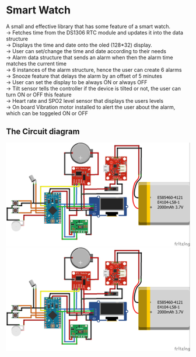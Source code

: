 # Smart Watch
A small and effective library that has some feature of a smart watch.  
-> Fetches time from the DS1306 RTC module and updates it into the data structure  
-> Displays the time and date onto the oled (128*32) display.  
-> User can set/change the time and date according to their needs  
-> Alarm data structure that sends an alarm when then the alarm time matches the current time  
-> 6 instances of the alarm structure, hence the user can create 6 alarms  
-> Snooze feature that delays the alarm by an offset of 5 minutes  
-> User can set the display to be always ON or always OFF  
-> Tilt sensor tells the controller if the device is tilted or not, the user can turn ON or OFF this feature  
-> Heart rate and SPO2 level sensor that displays the users levels  
-> On board Vibration motor installed to alert the user about the alarm, which can be toggeled ON or OFF 


## The Circuit diagram 
![Alt text](https://github.com/the-confused-genius/smart_watch/blob/main/smartwatch.jpg)
<img src="./smartwatch.jpg" alt="" />

